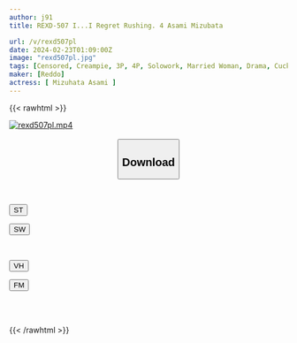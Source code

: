 ```yaml
---
author: j91
title: REXD-507 I...I Regret Rushing. 4 Asami Mizubata

url: /v/rexd507pl
date: 2024-02-23T01:09:00Z
image: "rexd507pl.jpg"
tags: [Censored, Creampie, 3P, 4P, Solowork, Married Woman, Drama, Cuckold	]
maker: [Reddo]
actress: [ Mizuhata Asami ]
---
```



{{< rawhtml >}}

<div class="video" data-videoid="MozGmXyegaHYrk">
    <a href="javascript:;">
        <img src="/v/rexd507pl/rexd507pl.jpg" width="WIDTH" height="HEIGHT" alt="rexd507pl.mp4" loading="lazy">
    </a>
</div>

<script type="text/javascript" src="https://j91.asia/asset/on-demand-st.js"></script>

<br>
  <link rel="stylesheet" href="https://j91.asia/asset/bs5.css">
  
  <center>
  <button class="btn btn-primary" type="button" data-bs-toggle="collapse" data-bs-target=".multi-collapse" aria-expanded="false" aria-controls="multiCollapseExample1 multiCollapseExample2"><h2>Download</h2></button></center>
</p>
<div class="row">
  <div class="col">
    <div class="collapse multi-collapse" id="multiCollapseExample1">
      <div class="card card-body">
	      	      <br>
<div class="buttons">  
<p><a href="https://streamtape.to/v/MozGmXyegaHYrk" target="_blank"><button class="btn-hover color-3"><i class="fa fa-download"></i> ST</button></a></p>
<p><a href="https://cdnwish.com/qq6zm99sugjk" target="_blank"><button class="btn-hover color-2"><i class="fa fa-download"></i> SW</button></a></p></div>
    </div>
  </div>
</div>
  <div class="col">
    <div class="collapse multi-collapse" id="multiCollapseExample2">
      <div class="card card-body">
	      <br>
<div class="buttons">
<p><a href="https://vidhidepro.com/f/ikhn4r4d94cg"><button class="btn-hover color-9"><i class="fa fa-download"></i> VH</button></a></p>
<p><a href="https://filemoon.sx/d/sgi6h1ili6du"><button class="btn-hover color-8"><i class="fa fa-download"></i> FM</button></a></p></div>
<br><br>
      </div>
    </div>
  </div>
</div>

{{< /rawhtml >}}